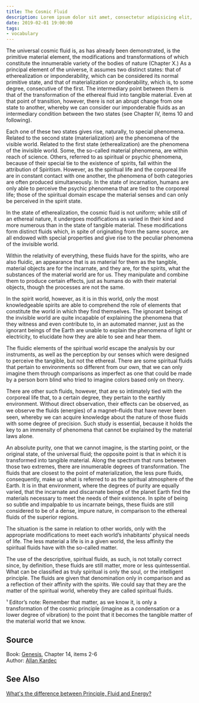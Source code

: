 ```yaml
---
title: The Cosmic Fluid
description: Lorem ipsum dolor sit amet, consectetur adipisicing elit, sed do eiusmod tempor incididunt ut labore et dolore magna aliqua.  TODO
date: 2019-02-01 19:00:00
tags:
- vocabulary
---
```


The universal cosmic fluid is, as has already been demonstrated, is the primitive material element, the modifications and transformations of which constitute the innumerable variety of the bodies of nature (Chapter X.)  As a principal element of the universe, it assumes two distinct states: that of etherealization or imponderability, which can be considered its normal primitive state, and that of materialization or ponderability, which is, to some degree, consecutive of the first. The intermediary point between them is that of the transformation of the ethereal fluid into tangible material.  Even at that point of transition, however, there is not an abrupt change from one state to another, whereby we can consider our imponderable fluids as an intermediary condition between the two states (see Chapter IV, items 10 and following).

Each one of these two states gives rise, naturally, to special phenomena. Related to the second state  (materialization) are the phenomena of the visible world.  Related to the first state (etherealization) are the phenomena of the invisible world.  Some, the so-called material phenomena, are within reach of science.  Others, referred to as spiritual or psychic phenomena, because of their special tie to the existence of spirits, fall within the attribution of Spiritism.  However, as the spiritual life and the corporeal life are in constant contact with one another, the phenomena of both categories are often produced simultaneously.  In the state of incarnation, humans are only able to perceive the psychic phenomena that are tied to the corporeal life; those of the spiritual domain escape the material senses and can only be perceived in the spirit state.

In the state of etherealization, the cosmic fluid is not uniform; while still of an ethereal nature, it undergoes modifications as varied in their kind and more numerous than in the state of tangible material.  These modifications form distinct fluids which, in spite of originating from the same source, are all endowed with special properties and give rise to the peculiar phenomena of the invisible world.

Within the relativity of everything, these fluids have for the spirits, who are also fluidic, an appearance that is as material for them as the tangible, material objects are for the incarnate, and they are, for the spirits, what the substances of the material world are for us.  They manipulate and combine them to produce certain effects, just as humans do with their material objects, though the processes are not the same.

In the spirit world, however, as it is in this world, only the most knowledgeable spirits are able to comprehend the role of elements that constitute the world in which they find themselves.  The ignorant beings of the invisible world are quite incapable of explaining the phenomena that they witness and even contribute to, in an automated manner, just as the ignorant beings of the Earth are unable to explain the phenomena of light or electricity, to elucidate how they are able to see and hear them.

The fluidic elements of the spiritual world escape the analysis by our instruments, as well as the perception by our senses  which were designed to perceive the tangible, but not the ethereal.  There are some spiritual fluids that pertain to environments so different from our own, that we can only imagine them through comparisons as imperfect as one that could be made by a person born blind who tried to imagine colors based only on theory.

There are other such fluids, however, that are so intimately tied with the corporeal life that, to a certain degree, they pertain to the earthly environment.  Without direct observation, their effects can be observed, as we observe the fluids (energies) of a magnet  ̶  fluids that have never been seen, whereby we can acquire knowledge about the nature of those fluids with some degree of precision.  Such study is essential, because it holds the key to an immensity of phenomena that cannot be explained by the material laws alone.

An absolute purity, one that we cannot imagine, is the starting point, or the original state, of the universal fluid; the opposite point is that in which it is transformed into tangible material.  Along the spectrum that runs between those two extremes, there are innumerable degrees of transformation.  The fluids  that are closest to the point of materialization, the less pure fluids, consequently, make up what is referred to as the spiritual atmosphere of the Earth.    It is in that environment, where the degrees of purity are equally varied, that the incarnate and discarnate beings of the planet Earth find the materials necessary to meet the needs of their existence.   In spite of being so subtle and impalpable to us incarnate beings, these fluids are still considered to be of a dense, impure nature, in comparison to the ethereal fluids of the superior regions.

The situation is the same in relation to other worlds, only with the appropriate modifications to meet each world’s inhabitants’ physical needs of life.  The less material a life is in a given world, the less affinity the spiritual fluids have with the so-called matter.

The use of the descriptive, spiritual fluids, as such, is not totally correct since, by definition, these fluids are still matter, more or less quintessential.  What can be classified as truly spiritual is only the soul, or the intelligent principle.  The fluids are given that denomination only in comparison and as a reflection of their affinity with the spirits.  We could say that they are the matter of the spiritual world, whereby they are called spiritual fluids.

¹  Editor’s note: Remember that matter, as we know it, is only a transformation of the cosmic principle (imagine as a condensation or a lower degree of vibration) to the point that it becomes the tangible matter of the material world that we know. 

## Source
Book: [Genesis](/books/allan-kardec/genesis), Chapter 14, items 2-6  
Author: [Allan Kardec](/profiles/allan-kardec)  


## See Also
[What's the difference between Principle, Fluid and Energy?](/articles/principle-fluid-energy)
